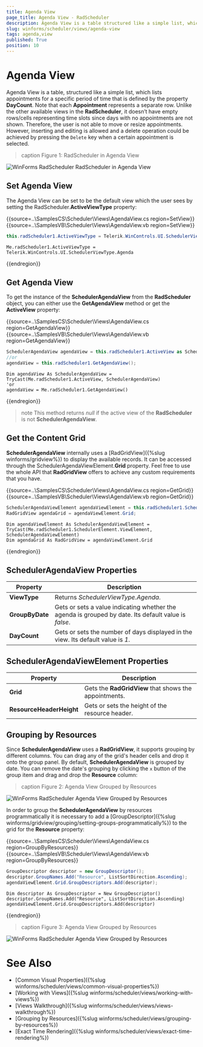 ```yaml
---
title: Agenda View
page_title: Agenda View - RadScheduler
description: Agenda View is a table structured like a simple list, which lists appointments for a specific period of time. 
slug: winforms/scheduler/views/agenda-view
tags: agenda,view
published: True
position: 10 
---
```


# Agenda View

Agenda View is a table, structured like a simple list, which lists appointments for a specific period of time that is defined by the property **DayCount**. Note that each **Appointment** represents a separate row. Unlike the other available views in the **RadScheduler**, it doesn’t have empty rows/cells representing time slots since days with no appointments are not shown. Therefore, the user is not able to move or resize appointments. However, inserting and editing is allowed and a delete operation could be achieved by pressing the `Delete` key when a certain appointment is selected.

>caption Figure 1: RadScheduler in Agenda View

![WinForms RadScheduler RadScheduler in Agenda View](images/scheduler-views-agenda-view001.png)

## Set Agenda View

The Agenda View can be set to be the default view which the user sees by setting the RadScheduler.**ActiveViewType** property: 

{{source=..\SamplesCS\Scheduler\Views\AgendaView.cs region=SetView}} 
{{source=..\SamplesVB\Scheduler\Views\AgendaView.vb region=SetView}} 

````C#
this.radScheduler1.ActiveViewType = Telerik.WinControls.UI.SchedulerViewType.Agenda;

````
````VB.NET
Me.radScheduler1.ActiveViewType = Telerik.WinControls.UI.SchedulerViewType.Agenda

````

{{endregion}} 

## Get Agenda View

To get the instance of the **SchedulerAgendaView** from the **RadScheduler** object, you can either use the **GetAgendaView** method or get the **ActiveView** property:


{{source=..\SamplesCS\Scheduler\Views\AgendaView.cs region=GetAgendaView}} 
{{source=..\SamplesVB\Scheduler\Views\AgendaView.vb region=GetAgendaView}} 

````C#
SchedulerAgendaView agendaView = this.radScheduler1.ActiveView as SchedulerAgendaView;
//or 
agendaView = this.radScheduler1.GetAgendaView();

````
````VB.NET
Dim agendaView As SchedulerAgendaView = TryCast(Me.radScheduler1.ActiveView, SchedulerAgendaView)
'or
agendaView = Me.radScheduler1.GetAgendaView()

````

{{endregion}} 

>note This method returns *null* if the active view of the **RadScheduler** is not **SchedulerAgendaView**.

## Get the Content Grid

**SchedulerAgendaView** internally uses a [RadGridView]({%slug winforms/gridview%}) to display the available records. It can be accessed through the SchedulerAgendaViewElement.**Grid** property. Feel free to use the whole API that **RadGridView** offers to achieve any custom requirements that you have. 

{{source=..\SamplesCS\Scheduler\Views\AgendaView.cs region=GetGrid}} 
{{source=..\SamplesVB\Scheduler\Views\AgendaView.vb region=GetGrid}} 

````C#
SchedulerAgendaViewElement agendaViewElement = this.radScheduler1.SchedulerElement.ViewElement as SchedulerAgendaViewElement;
RadGridView agendaGrid = agendaViewElement.Grid;

````
````VB.NET
Dim agendaViewElement As SchedulerAgendaViewElement = TryCast(Me.radScheduler1.SchedulerElement.ViewElement, SchedulerAgendaViewElement)
Dim agendaGrid As RadGridView = agendaViewElement.Grid

````

{{endregion}} 

## SchedulerAgendaView Properties

|Property|Description|
|----|----|
|**ViewType**|Returns *SchedulerViewType.Agenda*.|
|**GroupByDate**|Gets or sets a value indicating whether the agenda is grouped by date. Its default value is *false*.|
|**DayCount**|Gets or sets the number of days displayed in the view. Its default value is *1*.|

## SchedulerAgendaViewElement Properties

|Property|Description|
|----|----|
|**Grid**|Gets the **RadGridView** that shows the appointments.|
|**ResourceHeaderHeight**|Gets or sets the height of the resource header.|

## Grouping by Resources

Since **SchedulerAgendaView** uses a **RadGridView**, it supports grouping by different columns. You can drag any of the grid's header cells and drop it onto the group panel. By default, **SchedulerAgendaView** is grouped by date. You can remove the date's grouping by clicking the `x` button of the group item and drag and drop the **Resource** column:

>caption Figure 2: Agenda View Grouped by Resources

![WinForms RadScheduler Agenda View Grouped by Resources](images/scheduler-views-agenda-view003.gif)

In order to group the **SchedulerAgendaView** by resources programmatically it is necessary to add a [GroupDescriptor]({%slug winforms/gridview/grouping/setting-groups-programmatically%}) to the grid for the **Resource** property:

{{source=..\SamplesCS\Scheduler\Views\AgendaView.cs region=GroupByResources}} 
{{source=..\SamplesVB\Scheduler\Views\AgendaView.vb region=GroupByResources}} 

````C#
GroupDescriptor descriptor = new GroupDescriptor();
descriptor.GroupNames.Add("Resource", ListSortDirection.Ascending);
agendaViewElement.Grid.GroupDescriptors.Add(descriptor);

````
````VB.NET
Dim descriptor As GroupDescriptor = New GroupDescriptor()
descriptor.GroupNames.Add("Resource", ListSortDirection.Ascending)
agendaViewElement.Grid.GroupDescriptors.Add(descriptor)

````

{{endregion}}

>caption Figure 3: Agenda View Grouped by Resources

![WinForms RadScheduler Agenda View Grouped by Resources](images/scheduler-views-agenda-view002.png)

# See Also

* [Common Visual Properties]({%slug winforms/scheduler/views/common-visual-properties%})
* [Working with Views]({%slug winforms/scheduler/views/working-with-views%})
* [Views Walkthrough]({%slug winforms/scheduler/views/views-walkthrough%})
* [Grouping by Resources]({%slug winforms/scheduler/views/grouping-by-resources%})
* [Exact Time Rendering]({%slug winforms/scheduler/views/exact-time-rendering%})


